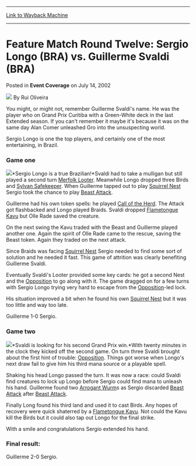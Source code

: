 
---
[Link to Wayback Machine](https://web.archive.org/web/20211020040936/https://magic.wizards.com/en/articles/archive/event-coverage/feature-match-round-twelve-sergio-longo-bra-vs-guillerme-svaldi-bra)

[_metadata_:author]:- "Rui Oliveira"
[_metadata_:description]:- "You might, or might not, remember Guillerme Svaldi's name. He was the player who on Grand Prix Curitiba with a Green-White deck in the last Extended season. If you can't remember it maybe it's because it was on the same day Alan Comer unleashed Gro into the unsuspecting world.Sergio Longo is one the top players, and certainly one of the most entertaining, in Brazil.Game"
[_metadata_:generator]:- "Drupal 7 (http://drupal.org)"
[_metadata_:node]:- "787256"
[_metadata_:publish_date]:- "2002-07-14"
[_metadata_:source]:- "div-main-content"
[_metadata_:title]:- "Feature Match Round Twelve: Sergio Longo (BRA) vs. Guillerme Svaldi (BRA)"
[_metadata_:wayback_capture_timestamp]:- "2021-10-20 04:09:36"
[_metadata_:wayback_raw_url]:- "https://web.archive.org/web/20211020040936id_/https://magic.wizards.com/en/articles/archive/event-coverage/feature-match-round-twelve-sergio-longo-bra-vs-guillerme-svaldi-bra"
[_metadata_:wayback_url]:- "https://magic.wizards.com/en/articles/archive/event-coverage/feature-match-round-twelve-sergio-longo-bra-vs-guillerme-svaldi-bra"
---


Feature Match Round Twelve: Sergio Longo (BRA) vs. Guillerme Svaldi (BRA)
=========================================================================



 Posted in **Event Coverage**
 on July 14, 2002 






![](https://media.magic.wizards.com/styles/auth_small/public/generic-avatar-150_103.png)
By Rui Oliveira











You might, or might not, remember Guillerme Svaldi's name. He was the player who on Grand Prix Curitiba with a Green-White deck in the last Extended season. If you can't remember it maybe it's because it was on the same day Alan Comer unleashed Gro into the unsuspecting world.

Sergio Longo is one the top players, and certainly one of the most entertaining, in Brazil.

### Game one

![](https://media.magic.wizards.com/image_legacy_migration/sideboard/images/gpsp02/944.jpg)*Sergio Longo is a true Brazilian!*Svaldi had to take a mulligan but still played a second turn [Merfolk Looter](https://gatherer.wizards.com/Pages/Card/Details.aspx?name=Merfolk+Looter). Meanwhile Longo dropped three Birds and [Sylvan Safekeeper](https://gatherer.wizards.com/Pages/Card/Details.aspx?name=Sylvan+Safekeeper). When Guillerme tapped out to play [Squirrel Nest](https://gatherer.wizards.com/Pages/Card/Details.aspx?name=Squirrel+Nest) Sergio took the chance to play [Beast Attack](https://gatherer.wizards.com/Pages/Card/Details.aspx?name=Beast+Attack).

Guillerme had his own token spells: he played [Call of the Herd](https://gatherer.wizards.com/Pages/Card/Details.aspx?name=Call+of+the+Herd). The Attack got flashbacked and Longo played Braids. Svaldi dropped [Flametongue Kavu](https://gatherer.wizards.com/Pages/Card/Details.aspx?name=Flametongue+Kavu) but Olle Rade saved the creature.

On the next swing the Kavu traded with the Beast and Guillerme played another one. Again the spirit of Olle Rade came to the rescue, saving the Beast token. Again they traded on the next attack.

Since Braids was facing [Squirrel Nest](https://gatherer.wizards.com/Pages/Card/Details.aspx?name=Squirrel+Nest) Sergio needed to find some sort of solution and he needed it fast. This game of attrition was clearly benefiting Guillerme Svaldi.

Eventually Svaldi's Looter provided some key cards: he got a second Nest and the [Opposition](https://gatherer.wizards.com/Pages/Card/Details.aspx?name=Opposition) to go along with it. The game dragged on for a few turns with Sergio Longo trying very hard to escape from the [Opposition](https://gatherer.wizards.com/Pages/Card/Details.aspx?name=Opposition)-led lock.

His situation improved a bit when he found his own [Squirrel Nest](https://gatherer.wizards.com/Pages/Card/Details.aspx?name=Squirrel+Nest) but it was too little and way too late.

Guillerme 1-0 Sergio.

### Game two

![](https://media.magic.wizards.com/image_legacy_migration/sideboard/images/gpsp02/945.jpg)*Svaldi is looking for his second Grand Prix win.*With twenty minutes in the clock they kicked off the second game. On turn three Svaldi brought about the first hint of trouble: [Opposition](https://gatherer.wizards.com/Pages/Card/Details.aspx?name=Opposition). Things got worse when Longo's next draw fail to give him his third mana source or a playable spell.

Shaking his head Longo passed the turn. It was now a race: could Svaldi find creatures to lock up Longo before Sergio could find mana to unleash his hand. Guillerme found two [Arrogant Wurm](https://gatherer.wizards.com/Pages/Card/Details.aspx?name=Arrogant+Wurm)s as Sergio discarded [Beast Attack](https://gatherer.wizards.com/Pages/Card/Details.aspx?name=Beast+Attack) after [Beast Attack](https://gatherer.wizards.com/Pages/Card/Details.aspx?name=Beast+Attack).

Finally Long found his third land and used it to cast Birds. Any hopes of recovery were quick shaterred by a [Flametongue Kavu](https://gatherer.wizards.com/Pages/Card/Details.aspx?name=Flametongue+Kavu). Not could the Kavu kill the Birds but it could also tap out Longo for the final strike.

With a smile and congratulations Sergio extended his hand.

### Final result:

Guillerme 2-0 Sergio.







